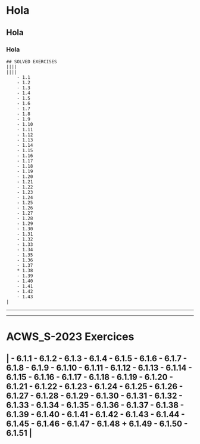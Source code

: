 # Hola
## Hola
### Hola

```
## SOLVED EXERCISES 
||||
||||
	- 1.1
	- 1.2
	- 1.3
	- 1.4
	- 1.5
	- 1.6
	- 1.7
	- 1.8
	- 1.9
	- 1.10
	- 1.11
	- 1.12
	- 1.13
	- 1.14
	- 1.15
	- 1.16
	- 1.17
	- 1.18
	- 1.19
	- 1.20
	- 1.21
	- 1.22
	- 1.23
	- 1.24
	- 1.25
	- 1.26
	- 1.27
	- 1.28
	- 1.29
	- 1.30
	- 1.31
	- 1.32
	- 1.33
	- 1.34
	- 1.35
	- 1.36
	- 1.37
	* 1.38
	- 1.39
	- 1.40
	- 1.41
	- 1.42
	- 1.43
|
```
----
----
# ACWS_S-2023 Exercices #
|
	- 6.1.1
	- 6.1.2
	- 6.1.3
	- 6.1.4
	- 6.1.5
	- 6.1.6
	- 6.1.7
	- 6.1.8
	- 6.1.9
	- 6.1.10
	- 6.1.11
	- 6.1.12
	- 6.1.13
	- 6.1.14
	- 6.1.15
	- 6.1.16
	- 6.1.17
	- 6.1.18
	- 6.1.19
	- 6.1.20
	- 6.1.21
	- 6.1.22
	- 6.1.23
	- 6.1.24
	- 6.1.25
	- 6.1.26
	- 6.1.27
	- 6.1.28
	- 6.1.29
	- 6.1.30
	- 6.1.31
	- 6.1.32
	- 6.1.33
	- 6.1.34
	- 6.1.35
	- 6.1.36
	- 6.1.37
	- 6.1.38
	- 6.1.39
	- 6.1.40
	- 6.1.41
	- 6.1.42
	- 6.1.43
	- 6.1.44
	- 6.1.45
	- 6.1.46
	- 6.1.47
	- 6.1.48
	+ 6.1.49
	- 6.1.50
	- 6.1.51
|
----